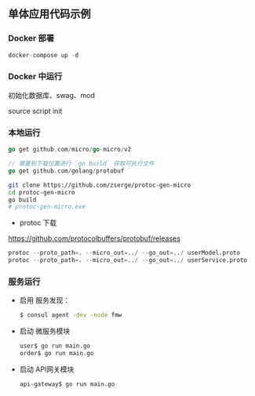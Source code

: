 ## 单体应用代码示例

### Docker 部署

```s
docker-compose up -d
```

### Docker 中运行

初始化数据库、swag、mod

source script init



### 本地运行

```go
go get github.com/micro/go-micro/v2

// 需要到下载位置进行 `go build` 获取可执行文件
go get github.com/golang/protobuf
```

```sh
git clone https://github.com/zserge/protoc-gen-micro
cd protoc-gen-micro
go build
# protoc-gen-micro.exe
```

+ protoc 下载

https://github.com/protocolbuffers/protobuf/releases

```s
protoc --proto_path=. --micro_out=../ --go_out=../ userModel.proto
protoc --proto_path=. --micro_out=../ --go_out=../ userService.proto
```

### 服务运行

+ 启用 服务发现：

    ```sh
    $ consul agent -dev -node fmw
    ```

+ 启动 微服务模块

    ```sh
    user$ go run main.go
    order$ go run main.go
    ```

+ 启动 API网关模块

    ```sh
    api-gateway$ go run main.go
    ```
